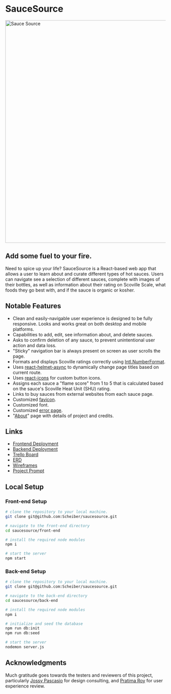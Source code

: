 # SauceSource

<img width="700" alt="Sauce Source" src="https://user-images.githubusercontent.com/794551/186691778-5b3bb14b-3091-4465-934f-df2ff3cb38fb.png">

## Add some fuel to your fire.

Need to spice up your life? SauceSource is a React-based web app that allows a user to learn about and curate different types of hot sauces. Users can navigate see a selection of different sauces, complete with images of their bottles, as well as information about their rating on Scoville Scale, what foods they go best with, and if the sauce is organic or kosher.

## Notable Features

- Clean and easily-navigable user experience is designed to be fully responsive. Looks and works great on both desktop and mobile platforms.
- Capabilities to add, edit, see information about, and delete sauces.
- Asks to confirm deletion of any sauce, to prevent unintentional user action and data loss.
- "Sticky" navigation bar is always present on screen as user scrolls the page.
- Formats and displays Scoville ratings correctly using [Intl.NumberFormat](https://developer.mozilla.org/en-US/docs/Web/JavaScript/Reference/Global_Objects/Intl/NumberFormat).
- Uses [react-helmet-async](https://www.npmjs.com/package/react-helmet-async) to dynamically change page titles based on current route.
- Uses [react-icons](https://www.npmjs.com/package/react-icons) for custom button icons.
- Assigns each sauce a "flame score" from 1 to 5 that is calculated based on the sauce's Scoville Heat Unit (SHU) rating.
- Links to buy sauces from external websites from each sauce page.
- Customized [favicon](https://saucesource.netlify.app/favicon.ico).
- Customized font.
- Customized [error page](https://saucesource.netlify.app/error).
- "[About](https://saucesource.netlify.app/about)" page with details of project and credits.

## Links

- [Frontend Deployment](https://saucesource.netlify.app/)
- [Backend Deployment](https://saucesource-backend.herokuapp.com/)
- [Trello Board](https://trello.com/b/75UsM2Ye/saucesource)
- [ERD](https://miro.com/app/board/uXjVPdYXzrM=/?share_link_id=26192569397)
- [Wireframes](https://wireframe.cc/DEJeRW)
- [Project Prompt](https://github.com/joinpursuit/8-3-full-stack-portfolio)

## Local Setup

### Front-end Setup

```bash
# clone the repository to your local machine.
git clone git@github.com:Scheiber/saucesource.git

# navigate to the front-end directory
cd saucesource/front-end

# install the required node modules
npm i

# start the server
npm start
```

### Back-end Setup

```bash
# clone the repository to your local machine.
git clone git@github.com:Scheiber/saucesource.git

# navigate to the back-end directory
cd saucesource/back-end

# install the required node modules
npm i

# initialize and seed the database
npm run db:init
npm run db:seed

# start the server
nodemon server.js
```

## Acknowledgments

Much gratitude goes towards the testers and reviewers of this project, particularly [Jossy Pascasio](https://github.com/named-josie) for design consulting, and [Pratima Roy](https://github.com/PratimaRoy) for user experience review.
